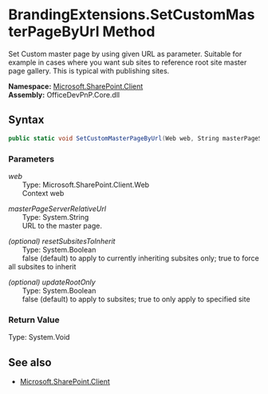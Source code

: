 # BrandingExtensions.SetCustomMasterPageByUrl Method  
Set Custom master page by using given URL as parameter. Suitable for example in cases where you want sub sites to reference root site master page gallery. This is typical with publishing sites.  

**Namespace:** [Microsoft.SharePoint.Client](Microsoft.SharePoint.Client.md)  
**Assembly:** OfficeDevPnP.Core.dll  
## Syntax
```C#
public static void SetCustomMasterPageByUrl(Web web, String masterPageServerRelativeUrl, Boolean resetSubsitesToInherit, Boolean updateRootOnly)
```
### Parameters
*web*  
&emsp;&emsp;Type: Microsoft.SharePoint.Client.Web  
&emsp;&emsp;Context web  
  
*masterPageServerRelativeUrl*  
&emsp;&emsp;Type: System.String  
&emsp;&emsp;URL to the master page.  
  
*(optional) resetSubsitesToInherit*  
&emsp;&emsp;Type: System.Boolean  
&emsp;&emsp;false (default) to apply to currently inheriting subsites only; true to force all subsites to inherit  
  
*(optional) updateRootOnly*  
&emsp;&emsp;Type: System.Boolean  
&emsp;&emsp;false (default) to apply to subsites; true to only apply to specified site  
  
### Return Value
Type: System.Void  

## See also
- [Microsoft.SharePoint.Client](Microsoft.SharePoint.Client.md)

